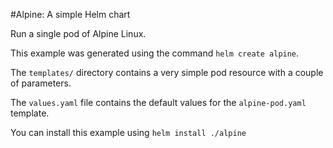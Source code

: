 #Alpine: A simple Helm chart

Run a single pod of Alpine Linux.

This example was generated using the command `helm create alpine`.

The `templates/` directory contains a very simple pod resource with a
couple of parameters.
 
The `values.yaml` file contains the default values for the
`alpine-pod.yaml` template.

You can install this example using `helm install ./alpine`
